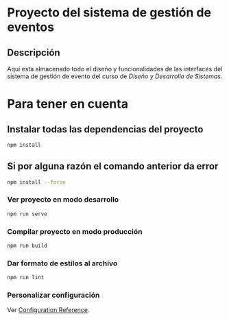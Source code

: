 # Proyecto del sistema de gestión de eventos

## Descripción

Aquí esta almacenado todo el diseño y funcionalidades de las interfaces del sistema de gestión de evento del curso de _Diseño y Desarrollo de Sistemas_.

# Para tener en cuenta

## Instalar todas las dependencias del proyecto
```bash
npm install
```
## Si por alguna razón el comando anterior da error

```bash
npm install --force
```
### Ver proyecto en modo desarrollo
```bash
npm run serve
```

### Compilar proyecto en modo producción
```bash
npm run build
```

### Dar formato de estilos al archivo
```bash
npm run lint
```

### Personalizar configuración
Ver [Configuration Reference](https://cli.vuejs.org/config/).
